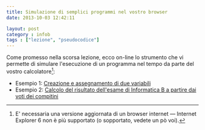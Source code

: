 ```yaml
---
title: Simulazione di semplici programmi nel vostro browser 
date: 2013-10-03 12:42:11

layout: post
category : infob 
tags : ["lezione", "pseudocodice"] 
---
```


Come promesso nella scorsa lezione, ecco on-line lo strumento che vi permette di simulare l'esecuzione di un programma nel tempo da parte del vostro calcolatore[^1]: 

- Esempio 1: [Creazione e assegnamento di due variabili](http://www.vittoriozaccaria.net/pseudocode/#ex/1)
- Esempio 2: [Calcolo del risultato dell'esame di Informatica B a partire dai voti dei compitini](http://www.vittoriozaccaria.net/pseudocode/#ex/2)



 [^1]: E' necessaria una versione aggiornata di un browser internet — Internet Explorer 6 non è più supportato (o sopportato, vedete un pò voi).